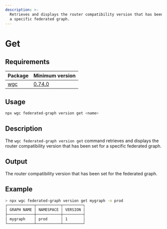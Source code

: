 ```yaml
---
description: >-
  Retrieves and displays the router compatibility version that has been set for
  a specific federated graph.
---
```


# Get

## Requirements

| Package               | Minimum version                                                          |
| --------------------- | ------------------------------------------------------------------------ |
| [wgc](../../intro.md) | [0.74.0](https://github.com/wundergraph/cosmo/releases/tag/wgc%400.74.0) |

## Usage

```bash
npx wgc federated-graph version get <name>
```

## Description

The `wgc federated-graph version get` command retrieves and displays the router compatibility version that has been set for a specific federated graph.

## Output

The router compatibility version that has been set for the federated graph.

## Example

```bash
> npx wgc federated-graph version get mygraph -n prod
┌────────────┬───────────┬─────────┐
│ GRAPH NAME │ NAMESPACE │ VERSION │
├────────────┼───────────┼─────────┤
│ mygraph    │ prod      │ 1       │
└────────────┴───────────┴─────────┘
```
